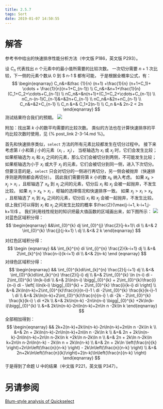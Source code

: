 ```yaml
---
title: 2.5.7
tags: Sort
date: 2019-01-07 14:50:55
---
```


# 解答

参考书中给出的快速排序性能分析方法（中文版 P186，英文版 P293）。

设 $C_n$ 代表找出 $n$ 个元素中的最小值所需要的比较次数。
一次切分需要 $n+1$ 次比较，下一侧的元素个数从 $0$ 到 $ n-1 ​$ 都有可能，
于是根据全概率公式，有：
$$
\begin{eqnarray}
C_n&=&\frac {1}{n} (n+1) +\frac{1}{n} (n+1+C_1)+ \cdots + \frac{1}{n}(n+1+C_{n-1}) \\
C_n&=&n+1+\frac{1}{n}(C_1+C_2+\cdots+C_{n-1}) \\
nC_n&=&n(n+1)+(C_1+C_2+\cdots+C_{n-1}) \\
nC_n-(n-1)C_{n-1}&=&2n+C_{n-1} \\
nC_n&=&2n+nC_{n-1} \\
C_n&=&2+C_{n-1} \\
C_n &=& C_1+2(n-1) \\
C_n &=& 2n-2 < 2n
\end{eqnarray}
$$
测试结果符合我们的预期。
![](./1.png)

附加：找出第 $k$ 小的数平均需要的比较次数。
类似的方法也在计算快速排序的平均比较次数时使用，见 {% post_link  2-3-14.md %}。

首先和快速排序类似，`select` 方法的所有元素比较都发生在切分过程中。
接下来考虑第 $i$ 小和第 $j$ 小的元素（$x_i$ ，$x_j$），
当枢轴选为 $x_i$ 或 $x_j$ 时，它们会发生比较；
如果枢轴选为 $x_i$ 和 $x_j$ 之间的元素，那么它们会被切分到两侧，不可能发生比较；
如果枢轴选为小于 $x_i$ 或大于 $x_j$ 的元素，它们会被切分到同一侧，进入下次切分。
但要注意的是，`select` 只会对切分的一侧进行再切分，另一侧会被抛弃（快速排序则是两侧都会再切分）。
因此我们需要将第 $k$ 小的数 $x_k$ 纳入考虑。
如果 $x_k>x_j>x_i$ ，且枢轴选了 $x_k$ 到 $x_j$ 之间的元素，切分后 $x_i$ 和 $x_j$ 会被一起抛弃，不发生比较。
如果 $x_j  > x_k > x_i$ ，枢轴的选择情况和快速排序一致。
如果 $x_j > x_i > x_k$ ，且枢轴选了 $x_i$ 到 $x_k$ 之间的元素，切分后 $x_i$ 和 $x_j$ 会被一起抛弃，不发生比较。
综上我们可以得到 $x_i$ 和 $x_j$ 之间发生比较的概率 $\frac{2}{\max(j-i+1, k-i+1,j-k+1)}$ 。
我们利用线性规划的知识把最大值函数的区域画出来，如下图所示：
![](./2.png)
对蓝色区域积分得：
$$
\begin{eqnarray}
&&\int_{0}^{k} dj \int_{0}^{j} \frac{2}{j-k+1}\ di \\
&=& 2 \int_{0}^{k} \frac{j}{j-k+1} \  dj \\
&<& 2 k
\end{eqnarray}
$$

对红色区域积分得：
$$
\begin {eqnarray}
&& \int_{k}^{n} di \int_{i}^{n} \frac{2}{k-i+1} dj \\
&=& 2\int_{k}^{n}  \frac{n-i}{k-i+1} di \\
&<& 2(n-k)
\end {eqnarray}
$$
对绿色区域积分得：
$$
\begin{eqnarray}
&& \int_{0}^{k}di\int_{k}^{n} \frac{2}{j-i+1} dj \\
&<& \int_{0}^{k}di\int_{k}^{n} \frac{2}{j-i} dj \\
&=& 2\int_{0}^{k} \ln (n-i) di - 2\int_{0}^{k} \ln(k-i)di \\
&=& 2i\ln(n-i) \bigg|_{0}^{k} + 2\int_{0}^{k}\frac{i}{n-i} di - 
\left[ i\ln(k-i) \bigg|_{0}^{k} + 2\int_{0}^{k} \frac{i}{k-i} di \right] \\
&=& 2k\ln(n-k)+2\int_{0}^{k}\frac{n}{n-i}-1 \ di -2\int_{0}^{k} \frac{k}{k-i}-1 \ di \\
&=& 2k\ln(n-k)+2\int_{0}^{k}\frac{n}{n-i} \ di -2k - 2\int_{0}^{k} \frac{k}{k-i} \ di +2k \\
&=& 2k\ln(n-k) -2n\ln(n-i) \bigg|_{0}^{k} +2k\ln(k-i)\bigg|_{0}^{k} \\
&=& 2k\ln(n-k)-2n\ln(n-k)+2n\ln n -2k\ln k
\end{eqnarray}
$$
全部相加得到：
$$
\begin{eqnarray}
&& 2k+2(n-k)+2k\ln(n-k)-2n\ln(n-k)+2n\ln n -2k\ln k \\
&=& 2n + 2k\ln(n-k)-2n\ln(n-k)+2n\ln n -2k\ln k \\
&=& 2n + 2k\ln(n-k)-2n\ln(n-k)+2n\ln n-2k\ln k +2k\ln n-2k\ln n \\
&=& 2n + 2k\ln n-2k\ln k+2n\ln n-2n\ln(n-k) - 2k\ln n + 2k\ln(n-k) \\
&=& 2n + 2k\ln \left(\frac{n}{k} \right)+2n\ln\left(\frac{n}{n-k} \right) - 2k\ln\left(\frac{n}{n-k} \right) \\
&=& 2n+2k\ln\left(\frac{n}{k}\right)+2(n-k)\ln\left(\frac{n}{n-k} \right)
\end{eqnarray}
$$
于是得到了命题 U 中的结果（中文版 P221，英文版 P347）。

# 另请参阅

[Blum-style analysis of Quickselect](https://11011110.github.io/blog/2007/10/09/blum-style-analysis-of.html)

